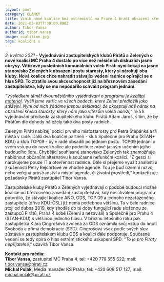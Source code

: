 ```yaml
---
layout: post
category: CLANKY
title: Vznik nové koalice bez extremistů na Praze 4 brzdí obsazení křesla starosty
date: 2021-05-03T7:00:00.000Z
author: Tibor Vansa
authorId: tibor.vansa
image: coalition.jpg
tags: koaliční s
---
```


*3. května 2021* - **Vyjednávání zastupitelských klubů Pirátů a Zelených o nové koalici MČ Praha 4 dostalo po více než měsíčních diskuzích jasné obrysy. Vítězové posledních komunálních voleb Piráti nyní čekají na jasné stanovisko Zelených k obsazení postu starosty, který si nárokují oba kluby. Nová koalice chce nahradit stávající vedení radnice opírající se o hlas SPD. To ztratilo svou akceschopnost již na březnovém zasedání zastupitelstva, kdy se mu nepodařilo schválit program jednání.**

*“Výsledkem téměř dvouměsíčního vyjednávaní o programu je [kvalitní materiál](https://github.com/pirati-web/praha4.pirati.cz/blob/gh-pages/assets/img/posts/koalice.pdf). Vyšli jsme vstříc ve všech bodech, které Zelení předložili jako stěžejní. Nyní od nich žádáme jasnou deklaraci, že akceptují náš nárok na obsazení křesla starosty, který nám jako vítězům voleb náleží,”* říká k vyjednávání předseda zastupitelského klubu Pirátů Adam Jaroš, s tím, že by Pirátům dle dohody náležely také dva posty radních.

Zeleným Piráti nabízejí pozici prvního místostarosty pro Petra Štěpánka a tři místa v radě. Další dva koaliční partneři - klub Společně pro Prahu (STAN+ KDU) a klub TOP09 - by v radě obsadili po jednom postu. TOP09 jednání o svém vstupu do nové koalice ale podmiňuje právě jasným určením jejího budoucího lídra. Chybějící souhlasné stanovisko Zelených tak znemožňuje nabídnout občanům alternativu k současné nefunkční koalici.
“Z gescí si nárokujeme pouze IT a otevřenost radnice. Dále si přejeme využít znalosti a zkušenosti Petry Rejchrtové ve vhodné agendě. Tou je buď územní rozvoj, nebo veřejná prostranství a místní agenda, či životní prostředí,” konkretizuje požadavky Pirátů zastupitel Tibor Vansa.

Zastupitelské kluby Pirátů a Zelených vyjednávají o podobě budoucí možné koalice od březnového zasedání zastupitelstva, kdy neschválení programu potvrdilo, že stávající koalice ANO, ODS, TOP 09 a jednoho nezařazeného zastupitele (dříve KDU-ČSL) již nemá potřebnou většinu. 
Ta v čele radnice stojí od dubna 2019, kdy shodila do té doby fungující radu složenou ze zástupců Pirátů, Praha 4 sobě (Zelení a nezávislí) a Společně pro Prahu 4 (STAN-KDU) s většinou jednoho hlasu. V březnu letošního roku pak zastupitelka Klára Cingrošová zvolená za ODS oznámila svůj vstup do hnutí Svoboda a přímá demokracie (SPD). Cingrošová však podle svých slov zůstává v zastupitelském klubu ODS a koalici dále podporuje. Současné vedení se tedy opírá o hlas extrémistického uskupení SPD. *“To je pro Piráty nepřijatelné,”* uzavírá Tibor Vansa.


**Kontakt pro média:**<br>
**Tibor Vansa,** zastupitel MČ Praha 4, tel: +420 776 555 622; mail: tibor.vansa@pirati.cz<br>
**Michal Polák**, Media manažer KS Praha, tel: +420 608 517 127; mail: michal.polak@pirati.cz<br>
